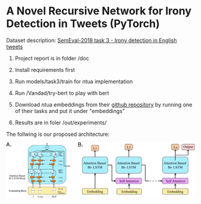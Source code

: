 # A Novel Recursive Network for Irony Detection in Tweets (PyTorch)


Dataset description:  [SemEval-2018 task 3 - Irony detection in English tweets](https://competitions.codalab.org/competitions/17468)


1. Project report is in folder /doc 

2. Install requirements first

3. Run models/task3/train for ntua implementation

4. Run /Vandad/try-bert to play with bert

5. Download ntua embeddings from their [github repository](https://github.com/cbaziotis/ntua-slp-semeval2018) by running one of their tasks and put it under "embeddings" 

6. Results are in foler /out/experiments/

The follwing is our proposed architecture: 


![alt The follwing is our proposed architecture](/doc/architecture.jpg)

